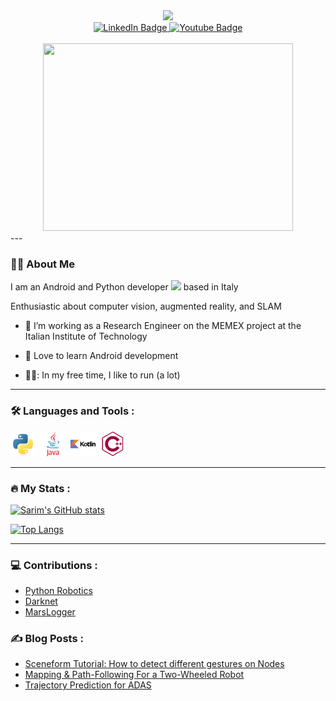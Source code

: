 <div id="header" align="center">
  <img src="https://media.giphy.com/media/UoLt6Tm8wlSnWGfSFs/giphy.gif" width="100"/>
  <div id="badges">
  <a href="https://www.linkedin.com/in/sarimmehdi550/">
    <img src="https://img.shields.io/badge/LinkedIn-blue?style=for-the-badge&logo=linkedin&logoColor=white" alt="LinkedIn Badge"/>
  </a>
  <a href="https://www.youtube.com/channel/UCdUFmCEPdPW2hjbvbqMKEaQ">
    <img src="https://img.shields.io/badge/YouTube-red?style=for-the-badge&logo=youtube&logoColor=white" alt="Youtube Badge"/>
  </a>
  </div>
  <img src="https://komarev.com/ghpvc/?username=sarimmehdi&style=flat-square&color=blue" alt=""/>
</div>
<div align="center">
  <img src="https://media.giphy.com/media/2ikwIgNrmPZICNmRyX/giphy.gif" width="400" height="300"/>
</div>
---

### :man_technologist: About Me
I am an Android and Python developer <img src="https://media.giphy.com/media/WUlplcMpOCEmTGBtBW/giphy.gif" width="30"> based in Italy

Enthusiastic about computer vision, augmented reality, and SLAM

- :telescope: I’m working as a Research Engineer on the MEMEX project at the Italian Institute of Technology

- :seedling: Love to learn Android development

- 🏃‍♂️: In my free time, I like to run (a lot)

---

### :hammer_and_wrench: Languages and Tools :
<div>
  <img src="https://github.com/devicons/devicon/blob/master/icons/python/python-original.svg" title="Python" alt="Python" width="40" height="40"/>&nbsp;
  <img src="https://github.com/devicons/devicon/blob/master/icons/java/java-original-wordmark.svg" title="Java" alt="Java" width="40" height="40"/>&nbsp;
  <img src="https://github.com/devicons/devicon/blob/master/icons/kotlin/kotlin-original-wordmark.svg" title="Kotlin" alt="Kotlin" width="40" height="40"/>&nbsp;
  <img src="https://github.com/devicons/devicon/blob/master/icons/cplusplus/cplusplus-line.svg" title="C++" alt="C++" width="40" height="40"/>&nbsp;
</div>

---

### :fire: My Stats :
[![Sarim's GitHub stats](https://github-readme-stats.vercel.app/api?username=sarimmehdi)](https://github.com/anuraghazra/github-readme-stats)

[![Top Langs](https://github-readme-stats.vercel.app/api/top-langs/?username=sarimmehdi)](https://github.com/anuraghazra/github-readme-stats)

---

### 💻 Contributions :
- [Python Robotics](https://github.com/AtsushiSakai/PythonRobotics/commits?author=sarimmehdi)
- [Darknet](https://github.com/AlexeyAB/darknet/commits?author=sarimmehdi)
- [MarsLogger](https://github.com/OSUPCVLab/marslogger_android/commits?author=sarimmehdi)

### :writing_hand: Blog Posts :
<!-- BLOG-POST-LIST:START -->
- [Sceneform Tutorial: How to detect different gestures on Nodes](https://medium.com/@sarim.mehdi.550/sceneform-tutorial-how-to-detect-different-gestures-on-nodes-5dafb5709354?source=rss-d7e00240d47------2)
- [Mapping &amp; Path-Following For a Two-Wheeled Robot](https://medium.com/@sarim.mehdi.550/mapping-path-following-for-a-two-wheeled-robot-b8bd55214405?source=rss-d7e00240d47------2)
- [Trajectory Prediction for ADAS](https://medium.com/analytics-vidhya/trajectory-prediction-for-adas-d1210e01f15?source=rss-d7e00240d47------2)
<!-- BLOG-POST-LIST:END -->
